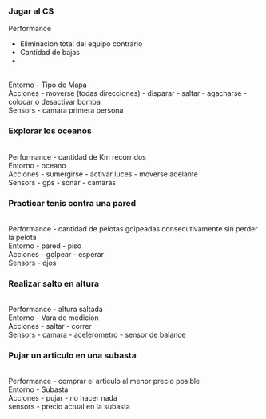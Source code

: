 <h3>Jugar al CS </h3>

Performance<br>
  - Eliminacion total del equipo contrario
  - Cantidad de bajas
  - 
<br>
Entorno
  - Tipo de Mapa
<br>
Acciones
  - moverse (todas direcciones)
  - disparar
  - saltar
  - agacharse
  - colocar o desactivar bomba
<br>
Sensors
  - camara primera persona
<br>
<h3>Explorar los oceanos </h3>
<br>
Performance
  - cantidad de Km recorridos
<br>
Entorno
  - oceano
<br>
Acciones
  - sumergirse
  - activar luces
  - moverse adelante
<br>
Sensors
  - gps
  - sonar
  - camaras

<h3>Practicar tenis contra una pared</h3>
<br>
Performance
  - cantidad de pelotas golpeadas consecutivamente sin perder la pelota
<br>
Entorno
  - pared
  - piso
<br>
Acciones
  - golpear
  - esperar
<br>
Sensors
  - ojos 
    
<h3>Realizar salto en altura</h3>
<br>
Performance
  - altura saltada
<br>
Entorno
  - Vara de medicion
<br>
Acciones
  - saltar
  - correr
<br>
Sensors
  - camara
  - acelerometro
  - sensor de balance

<h3>Pujar un articulo en una subasta</h3>
<br>
Performance
  - comprar el articulo al menor precio posible
<br>
Entorno
  - Subasta
<br>
Acciones
  - pujar
  - no hacer nada
<br>
sensors
  - precio actual en la subasta 
